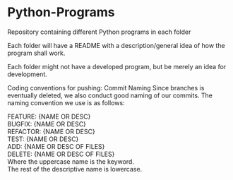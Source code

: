# Python-Programs
Repository containing different Python programs in each folder

Each folder will have a README with a description/general idea of how the program shall work.

Each folder might not have a developed program, but be merely an idea for development.


Coding conventions for pushing:
Commit Naming
Since branches is eventually deleted, we also conduct good naming of our commits.
The naming convention we use is as follows:

FEATURE: {NAME OR DESC}\
BUGFIX: {NAME OR DESC}\
REFACTOR: {NAME OR DESC}\
TEST: {NAME OR DESC}\
ADD: {NAME OR DESC OF FILES}\
DELETE: {NAME OR DESC OF FILES}\
Where the uppercase name is the keyword.\
The rest of the descriptive name is lowercase.